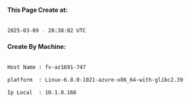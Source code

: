 
   
#### This Page Create at:

```bash

2025-03-09 - 20:38:02 UTC

```

#### Create By Machine:

```bash

Host Name : fv-az1691-747

platform  : Linux-6.8.0-1021-azure-x86_64-with-glibc2.39

Ip Local  : 10.1.0.166

```

